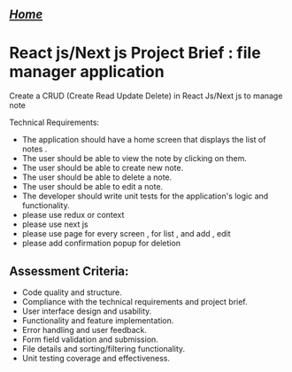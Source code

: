 ##  <u> *[Home](README.md)* </u>

# React js/Next js  Project Brief : file manager application

Create a  CRUD (Create Read Update Delete) in React Js/Next js  to manage note 

Technical Requirements:

* The application should have a home screen that displays the list of notes .
* The user should be able to view the note by clicking on them.
* The user should be able to create new note.
* The user should be able to delete a note.
* The user should be able to edit a note.
* The developer should write unit tests for the application's logic and functionality.
* please use redux or context 
* please use next js
* please use page for every screen , for list , and add , edit
* please add confirmation popup for deletion 



## Assessment Criteria:

* Code quality and structure.
* Compliance with the technical requirements and project brief.
* User interface design and usability.
* Functionality and feature implementation.
* Error handling and user feedback.
* Form field validation and submission.
* File details and sorting/filtering functionality.
* Unit testing coverage and effectiveness.
